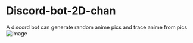 # Discord-bot-2D-chan
A discord bot can generate random anime pics and trace anime from pics
![image](https://user-images.githubusercontent.com/92385045/208885568-baf7b25d-4a24-422b-90cd-18b0f62b8e94.png)
